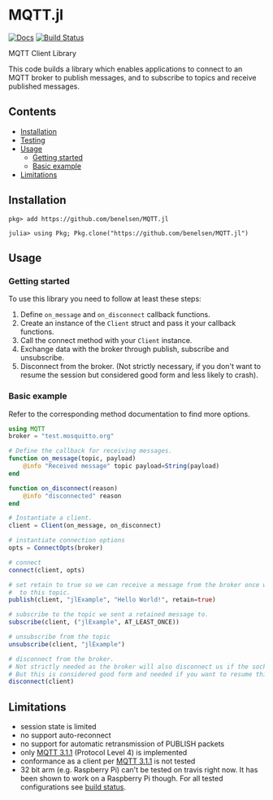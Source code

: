 # MQTT.jl

[![Docs](https://img.shields.io/badge/docs-dev-blue.svg)][dev-docs-url]
[![Build Status][travis-badge-url]][travis-url]

MQTT Client Library

This code builds a library which enables applications to connect to an MQTT broker to publish messages, and to subscribe to topics and receive published messages.

## Contents
* [Installation](#installation)
* [Testing](#testing)
* [Usage](#usage)
    * [Getting started](#getting-started)
    * [Basic example](#basic-example)
* [Limitations](#limitations)

## Installation
```julia-repl
pkg> add https://github.com/benelsen/MQTT.jl
```

```julia-repl
julia> using Pkg; Pkg.clone("https://github.com/benelsen/MQTT.jl")
```

## Usage

### Getting started
To use this library you need to follow at least these steps:
1. Define `on_message` and `on_disconnect` callback functions.
2. Create an instance of the `Client` struct and pass it your callback functions.
3. Call the connect method with your `Client` instance.
4. Exchange data with the broker through publish, subscribe and unsubscribe.
5. Disconnect from the broker. (Not strictly necessary, if you don't want to resume the session but considered good form and less likely to crash).

### Basic example
Refer to the corresponding method documentation to find more options.

```julia
using MQTT
broker = "test.mosquitto.org"

# Define the callback for receiving messages.
function on_message(topic, payload)
    @info "Received message" topic payload=String(payload)
end

function on_disconnect(reason)
    @info "disconnected" reason
end

# Instantiate a client.
client = Client(on_message, on_disconnect)

# instantiate connection options
opts = ConnectOpts(broker)

# connect
connect(client, opts)

# set retain to true so we can receive a message from the broker once we subscribe
#  to this topic.
publish(client, "jlExample", "Hello World!", retain=true)

# subscribe to the topic we sent a retained message to.
subscribe(client, ("jlExample", AT_LEAST_ONCE))

# unsubscribe from the topic
unsubscribe(client, "jlExample")

# disconnect from the broker.
# Not strictly needed as the broker will also disconnect us if the socket is closed.
# But this is considered good form and needed if you want to resume this session later.
disconnect(client)
```

## Limitations
- session state is limited
- no support auto-reconnect
- no support for automatic retransmission of PUBLISH packets
- only [MQTT 3.1.1][mqtt-spec] (Protocol Level 4) is implemented
- conformance as a client per [MQTT 3.1.1][mqtt-spec-conformance] is not tested
- 32 bit arm (e.g. Raspberry Pi) can't be tested on travis right now.
    It has been shown to work on a Raspberry Pi though.
    For all tested configurations see [build status][travis-url].

[dev-docs-url]: https://benelsen.github.io/MQTT.jl/julia1-support/

[travis-url]: https://travis-ci.org/benelsen/MQTT.jl
[travis-badge-url]: https://travis-ci.org/benelsen/MQTT.jl.svg?branch=julia1-support

[mqtt-spec]: http://docs.oasis-open.org/mqtt/mqtt/v3.1.1/errata01/os/mqtt-v3.1.1-errata01-os-complete.html
[mqtt-spec-conformance]: http://docs.oasis-open.org/mqtt/mqtt/v3.1.1/errata01/os/mqtt-v3.1.1-errata01-os-complete.html#_Toc442180942
